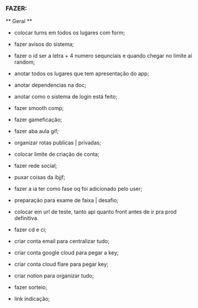 ### FAZER:

** Geral **
- colocar turns em todos os lugares com form;
- fazer avisos do sistema;
- fazer o id ser a letra + 4 numero sequnciais e quando chegar no limite ai random;
- anotar todos os lugares que tem apresentação do app;
- anotar dependencias na doc;
- anotar como o sistema de login está feito;
- fazer smooth comp;
- fazer gameficação;
- fazer aba aula gif;
- organizar rotas publicas | privadas;
- colocar limite de criação de conta;
- fazer rede social;
- puxar coisas da ibjjf;
- fazer a ia ter como fase oq foi adicionado pelo user;
- preparação para exame de faixa | desafio;

- colocar em url de teste, tanto api quanto front antes de ir pra prod definitiva.
- fazer cd e ci;

- criar conta email para centralizar tudo;
- criar conta google cloud para pegar a key;
- criar conta cloud flare para pegar key;
- criar notion para organizar tudo;

- fazer sorteio;
- link indicação;